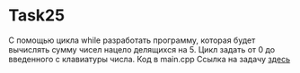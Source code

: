 # Task25
С помощью цикла while разработать программу, которая будет вычислять сумму чисел нацело делящихся на 5. Цикл задать от 0 до введенного с клавиатуры числа.
Код в main.cpp
Ссылка на задачу [здесь](http://cppstudio.com/post/1360/)

